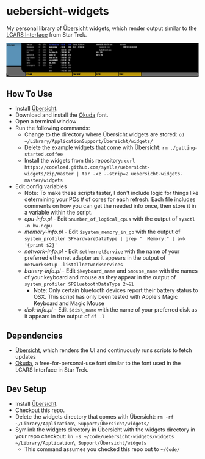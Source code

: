 # uebersicht-widgets

My personal library of [Übersicht](http://tracesof.net/uebersicht/) widgets, which render output similar to the [LCARS Interface](https://en.wikipedia.org/wiki/LCARS) from Star Trek.

![Screenshot depicting how my Übersicht widgets render an LCARS-like interface](https://raw.githubusercontent.com/syelle/uebersicht-widgets/master/lcars.png)

## How To Use
- Install [Übersicht](http://tracesof.net/uebersicht/).
- Download and install the [Okuda](http://www.pixelsagas.com/?download=okuda) font.
- Open a terminal window
- Run the following commands:
  - Change to the directory where Übersicht widgets are stored: `cd ~/Library/ApplicationSupport/Übersicht/widgets/`
  - Delete the example widgets that come with Übersicht: `rm ./getting-started.coffee`
  - Install the widgets from this repository: `curl https://codeload.github.com/syelle/uebersicht-widgets/zip/master | tar -xz --strip=2 uebersicht-widgets-master/widgets`
- Edit config variables
  - Note: To make these scripts faster, I don't include logic for things like determining your PCs # of cores for each refresh. Each file includes comments on how you can get the needed info once, then store it in a variable within the script.
  - _cpu-info.pl_ - Edit `$number_of_logical_cpus` with the output of `sysctl -n hw.ncpu`
  - _memory-info.pl_ - Edit `$system_memory_in_gb` with the output of `system_profiler SPHardwareDataType | grep "  Memory:" | awk '{print $2}'`
  - _network-info.pl_ - Edit `$ethernetService` with the name of your preferred ethernet adapter as it appears in the output of `networksetup -listallnetworkservices`
  - _battery-info.pl_ - Edit `$keyboard_name` and `$mouse_name` with the names of your keyboard and mouse as they appear in the output of `system_profiler SPBluetoothDataType 2>&1`
    - Note: Only certain bluetooth devices report their battery status to OSX. This script has only been tested with Apple's Magic Keyboard and Magic Mouse
  - _disk-info.pl_ - Edit `$disk_name` with the name of your preferred disk as it appears in the output of `df -l`

## Dependencies
- [Übersicht](http://tracesof.net/uebersicht/), which renders the UI and continuously runs scripts to fetch updates
- [Okuda](http://www.pixelsagas.com/?download=okuda), a free-for-personal-use font similar to the font used in the LCARS Interface in Star Trek.

## Dev Setup
- Install [Übersicht](http://tracesof.net/uebersicht/).
- Checkout this repo.
- Delete the widgets directory that comes with Übersicht: `rm -rf ~/Library/Application\ Support/Übersicht/widgets/`
- Symlink the widgets directory in Übersicht with the widgets directory in your repo checkout: `ln -s ~/Code/uebersicht-widgets/widgets ~/Library/Application\ Support/Übersicht/widgets`
  - This command assumes you checked this repo out to `~/Code/`
